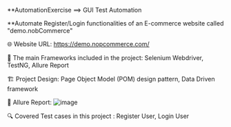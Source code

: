 **AutomationExercise ==> GUI Test Automation

**Automate Register/Login functionalities of an E-commerce website called "demo.nobCommerce"

🌐 Website URL: https://demo.nopcommerce.com/

📝 The main Frameworks included in the project:
Selenium Webdriver,
TestNG,
Allure Report

🏗️ Project Design:
Page Object Model (POM) design pattern,
Data Driven framework

📄 Allure Report:
![image](https://github.com/MEltayar/nobCommerceProject/assets/152815622/928d7221-3419-4cdc-8210-5bdd38b7134c)

🔍️ Covered Test cases in this project :
Register User,
Login User

